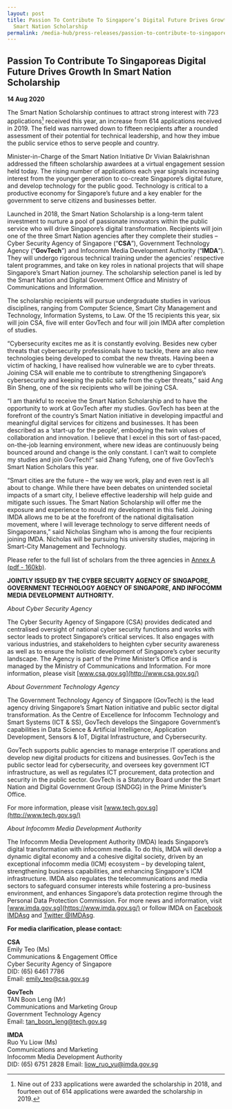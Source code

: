 ```yaml
---
layout: post
title: Passion To Contribute To Singapore’s Digital Future Drives Growth In
  Smart Nation Scholarship
permalink: /media-hub/press-releases/passion-to-contribute-to-singapores-digital-future-drives-growth-in-smart-nation-scholarship
---
```

## Passion To Contribute To Singaporeas Digital Future Drives Growth In Smart Nation Scholarship

**14 Aug 2020**

The Smart Nation Scholarship continues to attract strong interest with 723 applications[^1] received this year, an increase from 614 applications received in 2019. The field was narrowed down to fifteen recipients after a rounded assessment of their potential for technical leadership, and how they imbue the public service ethos to serve people and country.

Minister-in-Charge of the Smart Nation Initiative Dr Vivian Balakrishnan addressed the fifteen scholarship awardees at a virtual engagement session held today. The rising number of applications each year signals increasing interest from the younger generation to co-create Singapore’s digital future, and develop technology for the public good. Technology is critical to a productive economy for Singapore’s future and a key enabler for the government to serve citizens and businesses better.

Launched in 2018, the Smart Nation Scholarship is a long-term talent investment to nurture a pool of passionate innovators within the public service who will drive Singapore’s digital transformation. Recipients will join one of the three Smart Nation agencies after they complete their studies – Cyber Security Agency of Singapore (“**CSA**”), Government Technology Agency (“**GovTech**”) and Infocomm Media Development Authority (“**IMDA**”). They will undergo rigorous technical training under the agencies’ respective talent programmes, and take on key roles in national projects that will shape Singapore’s Smart Nation journey. The scholarship selection panel is led by the Smart Nation and Digital Government Office and Ministry of Communications and Information.

The scholarship recipients will pursue undergraduate studies in various disciplines, ranging from Computer Science, Smart City Management and Technology, Information Systems, to Law. Of the 15 recipients this year, six will join CSA, five will enter GovTech and four will join IMDA after completion of studies.

“Cybersecurity excites me as it is constantly evolving. Besides new cyber threats that cybersecurity professionals have to tackle, there are also new technologies being developed to combat the new threats. Having been a victim of hacking, I have realised how vulnerable we are to cyber threats. Joining CSA will enable me to contribute to strengthening Singapore’s cybersecurity and keeping the public safe from the cyber threats,” said Ang Bin Sheng, one of the six recipients who will be joining CSA.

“I am thankful to receive the Smart Nation Scholarship and to have the opportunity to work at GovTech after my studies. GovTech has been at the forefront of the country’s Smart Nation initiative in developing impactful and meaningful digital services for citizens and businesses. It has been described as a ‘start-up for the people’, embodying the twin values of collaboration and innovation. I believe that I excel in this sort of fast-paced, on-the-job learning environment, where new ideas are continuously being bounced around and change is the only constant. I can’t wait to complete my studies and join GovTech!” said Zhang Yufeng, one of five GovTech’s Smart Nation Scholars this year.

“Smart cities are the future – the way we work, play and even rest is all about to change. While there have been debates on unintended societal impacts of a smart city, I believe effective leadership will help guide and mitigate such issues. The Smart Nation Scholarship will offer me the exposure and experience to mould my development in this field. Joining IMDA allows me to be at the forefront of the national digitalisation movement, where I will leverage technology to serve different needs of Singaporeans,” said Nicholas Singham who is among the four recipients joining IMDA. Nicholas will be pursuing his university studies, majoring in Smart-City Management and Technology.

Please refer to the full list of scholars from the three agencies in [Annex A (pdf - 160kb)](/files/press-releases/2020/smart-nation-scholarship-2020-annex-a.pdf).

**JOINTLY ISSUED BY THE CYBER SECURITY AGENCY OF SINGAPORE, GOVERNMENT TECHNOLOGY AGENCY OF SINGAPORE, AND INFOCOMM MEDIA DEVELOPMENT AUTHORITY.**

_About Cyber Security Agency_

The Cyber Security Agency of Singapore (CSA) provides dedicated and centralised oversight of national cyber security functions and works with sector leads to protect Singapore’s critical services. It also engages with various industries, and stakeholders to heighten cyber security awareness as well as to ensure the holistic development of Singapore’s cyber security landscape. The Agency is part of the Prime Minister’s Office and is managed by the Ministry of Communications and Information. For more information, please visit [www.csa.gov.sg](http://www.csa.gov.sg/)

_About Government Technology Agency_

The Government Technology Agency of Singapore (GovTech) is the lead agency driving Singapore’s Smart Nation initiative and public sector digital transformation. As the Centre of Excellence for Infocomm Technology and Smart Systems (ICT & SS), GovTech develops the Singapore Government’s capabilities in Data Science & Artificial Intelligence, Application Development, Sensors & IoT, Digital Infrastructure, and Cybersecurity.

GovTech supports public agencies to manage enterprise IT operations and develop new digital products for citizens and businesses. GovTech is the public sector lead for cybersecurity, and oversees key government ICT infrastructure, as well as regulates ICT procurement, data protection and security in the public sector. GovTech is a Statutory Board under the Smart Nation and Digital Government Group (SNDGG) in the Prime Minister’s Office.

For more information, please visit [www.tech.gov.sg](http://www.tech.gov.sg/)

_About Infocomm Media Development Authority_

The Infocomm Media Development Authority (IMDA) leads Singapore’s digital transformation with infocomm media. To do this, IMDA will develop a dynamic digital economy and a cohesive digital society, driven by an exceptional infocomm media (ICM) ecosystem – by developing talent, strengthening business capabilities, and enhancing Singapore's ICM infrastructure. IMDA also regulates the telecommunications and media sectors to safeguard consumer interests while fostering a pro-business environment, and enhances Singapore’s data protection regime through the Personal Data Protection Commission. For more news and information, visit [www.imda.gov.sg](https://www.imda.gov.sg/) or follow IMDA on [Facebook IMDAsg](https://www.facebook.com/IMDAsg) and [Twitter @IMDAsg](https://twitter.com/imdasg).

**For media clarification, please contact:**

**CSA**<br>
Emily  Teo (Ms)  
Communications & Engagement Office  
Cyber Security Agency of Singapore  
DID: (65) 6461 7786  
Email: [emily_teo@csa.gov.sg](mailto:emily_teo@csa.gov.sg)

**GovTech**<br>
TAN Boon Leng (Mr)  
Communications and Marketing Group  
Government Technology Agency  
Email: [tan_boon_leng@tech.gov.sg](mailto:tan_boon_leng@tech.gov.sg)

**IMDA**<br>
Ruo Yu Liow (Ms)  
Communications and Marketing  
Infocomm Media Development Authority  
DID: (65) 6751 2828
Email:  [liow_ruo_yu@imda.gov.sg](mailto:liow_ruo_yu@imda.gov.sg)


[^1]: Nine out of 233 applications were awarded the scholarship in 2018, and fourteen out of 614 applications were awarded the scholarship in 2019.
